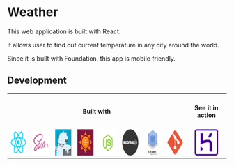 <h1>Weather</h1>

<p>This web application is built with React.</p>
<p>It allows user to find out current temperature in any city around the world.</p>
<p>Since it is built with Foundation, this app is mobile friendly.</p>

<h2>Development</h2>
<table>
  <tr align="center">
    <th colspan=8><h4>Built with</h4></th>
    <th><h4>See it in action</h4></th>
  </tr>
  <tr align="center">
    <td><a href="https://facebook.github.io/react/" target="_blank"><img src="logo/react-logo.png" height="60px" /></a></td>
    <td><a href="http://sass-lang.com/" target="_blank"><img src="logo/sass-logo.png" height="60px" /></a></td>
    <td><a href="http://foundation.zurb.com/" target="_blank"><img src="logo/foundation-logo.png" height="60px" /></a></td>
    <td><a href="http://openweathermap.org/" target="_blank"><img src="logo/openweathermap-logo.png" height="60px" /></a></td>
    <td><a href="https://nodejs.org/en/" target="_blank"><img src="logo/nodejs-logo.png" height="60px" /></a></td>
    <td><a href="http://expressjs.com/" target="_blank"><img src="logo/expressjs-logo.png" height="60px" /></a></td>
    <td><a href="https://webpack.github.io/" target="_blank"><img src="logo/webpack-logo.png" height="60px" /></a></td>
    <td><a href="https://git-scm.com/" target="_blank"><img src="logo/git-logo.png" height="60px" /></a></td>
    <td><a href="http://cryptic-lowlands-11860.herokuapp.com/" target="_blank"><img src="logo/heroku-logo.png" height="60px" /></a></td>
  </tr>
</table>
